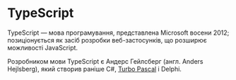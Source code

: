 # TypeScript

TypeScript — мова програмування, представлена Microsoft восени 2012; позиціонується як засіб розробки веб-застосунків, що розширює можливості JavaScript.

Розробником мови TypeScript є Андерс Гейлсберг (англ. Anders Hejlsberg), який створив раніше C#, [Turbo Pascal](http://www.emsps.com/oldtools/borpasv.htm) і Delphi.